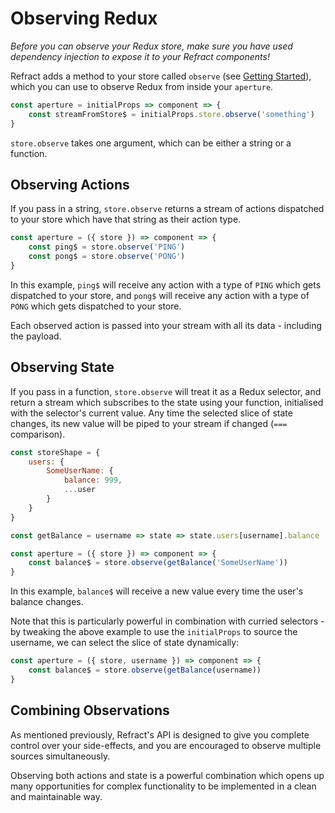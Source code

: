 # Observing Redux

_Before you can observe your Redux store, make sure you have used dependency injection to expose it to your Refract components!_

Refract adds a method to your store called `observe` \(see [Getting Started](getting-started.md)\), which you can use to observe Redux from inside your `aperture`.

```javascript
const aperture = initialProps => component => {
    const streamFromStore$ = initialProps.store.observe('something')
}
```

`store.observe` takes one argument, which can be either a string or a function.

## Observing Actions

If you pass in a string, `store.observe` returns a stream of actions dispatched to your store which have that string as their action type.

```javascript
const aperture = ({ store }) => component => {
    const ping$ = store.observe('PING')
    const pong$ = store.observe('PONG')
}
```

In this example, `ping$` will receive any action with a type of `PING` which gets dispatched to your store, and `pong$` will receive any action with a type of `PONG` which gets dispatched to your store.

Each observed action is passed into your stream with all its data - including the payload.

## Observing State

If you pass in a function, `store.observe` will treat it as a Redux selector, and return a stream which subscribes to the state using your function, initialised with the selector's current value. Any time the selected slice of state changes, its new value will be piped to your stream if changed \(`===` comparison\).

```javascript
const storeShape = {
    users: {
        SomeUserName: {
            balance: 999,
            ...user
        }
    }
}

const getBalance = username => state => state.users[username].balance

const aperture = ({ store }) => component => {
    const balance$ = store.observe(getBalance('SomeUserName'))
}
```

In this example, `balance$` will receive a new value every time the user's balance changes.

Note that this is particularly powerful in combination with curried selectors - by tweaking the above example to use the `initialProps` to source the username, we can select the slice of state dynamically:

```javascript
const aperture = ({ store, username }) => component => {
    const balance$ = store.observe(getBalance(username))
}
```

## Combining Observations

As mentioned previously, Refract's API is designed to give you complete control over your side-effects, and you are encouraged to observe multiple sources simultaneously.

Observing both actions and state is a powerful combination which opens up many opportunities for complex functionality to be implemented in a clean and maintainable way.

